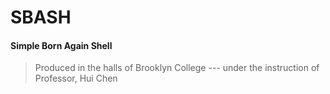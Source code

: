 # SBASH
#### Simple Born Again Shell

> Produced in the halls of Brooklyn College --- under the instruction of Professor, Hui Chen
